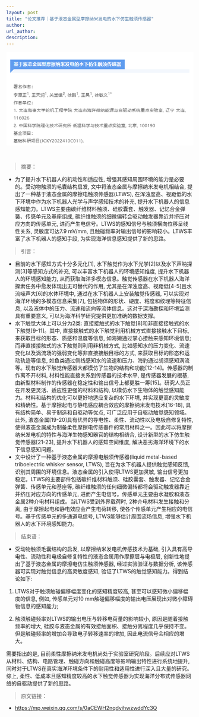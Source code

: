 ```yaml
---
layout: post
title: "论文推荐｜基于液态金属型摩擦纳米发电的水下仿生触须传感器"
author:  
url_author: 
description: 
---
```


<img src="/lab_images/news/lun1.png" style="margin: 0 auto;width: 600px;margin-bottom: 30px;">

> 摘要：

- 为了提升水下机器人的机动性和适应性, 增强其感知周围环境的能力是必要的。受动物触须的毛囊结构启发, 文中将液态金属与摩擦纳米发电机相结合, 提出了一种基于液态金属的摩擦电触须传感器(LTWS), 在浑浊度高、视距低的水下环境中作为水下机器人光学与声学感知技术的补充, 提升水下机器人的信息感知能力。LTWS主要由碳纤维材料触须、硅胶囊套、触发器、记忆合金弹簧、传感单元及基座组成, 碳纤维触须的细微偏转会驱动触发器靠近并挤压对应方向的传感单元, 进而产生电信号。LTWS的感知信号与触须横向位移呈线性关系, 灵敏度可达7.9 mV/mm, 且触碰频率对输出信号的影响较小。LTWS丰富了水下机器人的感知手段, 为实现海洋信息感知提供了新的思路。

> 引言：

- 目前的水下感知方式十分多元化[1], 水下触觉作为水下光学[2]以及水下声呐探测[3]等感知方式的补充, 可以丰富水下机器人的环境感知维度, 提升水下机器人的环境感知能力, 从而获取海洋多模态信息。触觉传感器在水下机器人海洋探索任务中愈发体现出无可替代的作用, 尤其是在浑浊度高、视距低[4-5]且水流噪声大[6]的水体环境中, 通过在水下机器人上安装触觉传感器, 可以实现对海洋环境的多模态信息采集[7], 包括物体的形状、硬度、粘度和纹理等特征信息, 以及液体中的压力、流速和流向等流体信息。这对于深海勘探和环境监测具有重要意义, 可以为海洋科学研究提供更加准确的数据支撑。
- 水下触觉大体上可以分为2类: 直接接触式的水下触觉[8]和非直接接触式的水下触觉[9-11]。其中, 直接接触式的水下触觉利用机械方式直接接触水下目标, 来获取目标的形态、质感和温度等信息, 如海獭通过掌心接触来感知环境信息; 而非直接接触式的水下触觉则利用非机械方式, 比如感知水的压力变化、流速变化以及涡流场的强弱变化等非直接接触目标的方式, 来获取目标的形态和运动轨迹等信息, 如鱼类通过侧线感知水的流速和压力、海豹通过胡须感知涡流等。现有的水下触觉传感器大都模仿了生物的结构和功能[12-14]。传感器的制作离不开材料, 材料性能直接关系到传感器的技术水平, 是传感器发展的根基, 由新型材料制作的传感器在稳定性和输出信号上都更胜一筹[15]。研究人员正在开发更灵活、适应性更强的材料和结构, 以模仿水下生物体的触觉感知能力。材料和结构的优化可以更好地适应复杂的水下环境, 并实现更高的灵敏度和精确性。基于摩擦起电与静电感应耦合效应的摩擦纳米发电技术[16-18], 具有结构简单、易于制造和自驱动等优点, 可广泛应用于自驱动触觉感知领域。此外, 液态金属[19-20]具有优异的导电性、柔性、流动性以及电极自修复特性, 使得液态金属成为制备柔性摩擦电传感器件的常用材料之一。因此可以将摩擦纳米发电机的特性与海洋生物感知器官的结构相结合, 设计新型的水下仿生触觉传感器[21-23], 提升水下机器人的感知空间维度, 解决恶劣海洋环境下的水下信息感知问题。
- 文中设计了一种基于液态金属的摩擦电触须传感器(liquid metal-based triboelectric whisker sensor, LTWS), 旨在为水下机器人提供触觉感知反馈, 识别其周围的环境信息。液态金属的引入使得LTWS更加灵敏, 输出信号更加稳定。LTWS的主要部件包括碳纤维材料触须、硅胶囊套、触发器、记忆合金弹簧、传感单元和基座等, 碳纤维触须的任何细微偏转都将会驱动触发器靠近并挤压对应方向的传感单元, 进而产生电信号。传感单元主要由水凝胶和液态金属2种介电材料组成。当LTWS受到外界载荷时, 2种介电材料发生接触和分离, 由于摩擦起电和静电效应会产生电荷转移, 使各个传感单元产生相应的电信号。基于传感单元的多通道电信号, LTWS能够估计周围流场信息, 增强水下机器人的水下环境感知能力。

> 结束语：

- 受动物触须毛囊结构的启发, 以摩擦纳米发电机传感技术为基础, 引入具有高导电性、流动性和电极自修复特性的液态金属用作摩擦层与电极层, 创新性地提出了基于液态金属的摩擦电仿生触须传感器, 经过实验验证与数据分析, 该传感器可实现对触觉信息的高灵敏度感知, 验证了LTWS的触觉感知能力。得到结论如下:

1) LTWS对于触须触碰偏移幅度变化的感知精度较高, 甚至可以感知微小偏移幅度的信息, 例如, 传感单元对10 mm触碰偏移幅度的输出电压展现出对微小障碍物信息的感知能力;

2) 触须触碰频率对LTWS的输出电压与转移电荷量的影响较小, 原因是随着接触频率的增大, 硅胶与液态金属的有效接触面积、接触分离程度几乎保持不变。但是触碰频率的增加会导致电子转移速率的增加, 因此电流信号会相应的增大。

需要指出的是, 目前柔性摩擦纳米发电机尚处于实验室研究阶段。后续应对LTWS从材料、结构、电路管理、触碰方向和触碰高度等影响输出特性进行系统地提升, 同时对于LTWS在真实海洋环境条件下的耐用性和适用性进行深入且大量的研究。综上, 柔性、低成本且感知精度较高的水下触觉传感器为实现海洋分布式传感器网络的自驱动提供了新的思路。

> 原文链接：

- https://mp.weixin.qq.com/s/0aCEWH2nqdyihwzwddYc3Q

